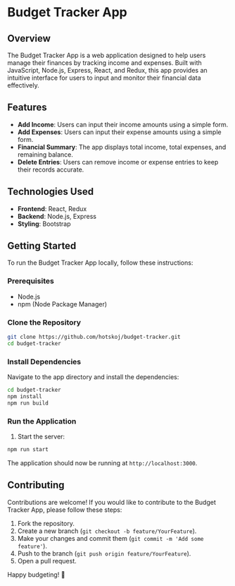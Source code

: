 # Budget Tracker App

## Overview

The Budget Tracker App is a web application designed to help users manage their finances by tracking income and expenses. Built with JavaScript, Node.js, Express, React, and Redux, this app provides an intuitive interface for users to input and monitor their financial data effectively.

## Features

- **Add Income**: Users can input their income amounts using a simple form.
- **Add Expenses**: Users can input their expense amounts using a simple form.
- **Financial Summary**: The app displays total income, total expenses, and remaining balance.
- **Delete Entries**: Users can remove income or expense entries to keep their records accurate.

## Technologies Used

- **Frontend**: React, Redux
- **Backend**: Node.js, Express
- **Styling**: Bootstrap

## Getting Started

To run the Budget Tracker App locally, follow these instructions:

### Prerequisites

- Node.js 
- npm (Node Package Manager)

### Clone the Repository

```bash
git clone https://github.com/hotskoj/budget-tracker.git
cd budget-tracker
```

### Install Dependencies

Navigate to the app directory and install the dependencies:

```bash
cd budget-tracker
npm install
npm run build
```

### Run the Application

1. Start the server:

```bash
npm run start
```

The application should now be running at `http://localhost:3000`.

## Contributing

Contributions are welcome! If you would like to contribute to the Budget Tracker App, please follow these steps:

1. Fork the repository.
2. Create a new branch (`git checkout -b feature/YourFeature`).
3. Make your changes and commit them (`git commit -m 'Add some feature'`).
4. Push to the branch (`git push origin feature/YourFeature`).
5. Open a pull request.

Happy budgeting! 🎉

